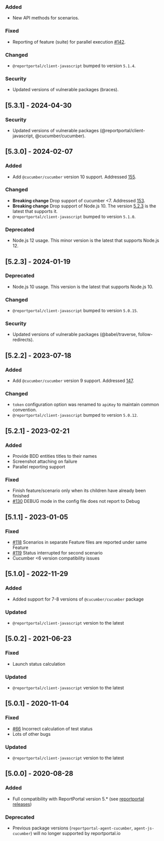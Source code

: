 ### Added
- New API methods for scenarios.
### Fixed
- Reporting of feature (suite) for parallel execution [#142](https://github.com/reportportal/agent-js-cucumber/issues/142).
### Changed
- `@reportportal/client-javascript` bumped to version `5.1.4`.
### Security
- Updated versions of vulnerable packages (braces).

## [5.3.1] - 2024-04-30
### Security
- Updated versions of vulnerable packages (@reportportal/client-javascript, @cucumber/cucumber).

## [5.3.0] - 2024-02-07
### Added
- Add `@cucumber/cucumber` version 10 support. Addressed [155](https://github.com/reportportal/agent-js-cucumber/issues/155).
### Changed
- **Breaking change** Drop support of cucumber <7. Addressed [153](https://github.com/reportportal/agent-js-cucumber/issues/153).
- **Breaking change** Drop support of Node.js 10. The version [5.2.3](https://github.com/reportportal/agent-js-cucumber/releases/tag/v5.2.3) is the latest that supports it.
- `@reportportal/client-javascript` bumped to version `5.1.0`.
### Deprecated
- Node.js 12 usage. This minor version is the latest that supports Node.js 12.

## [5.2.3] - 2024-01-19
### Deprecated
- Node.js 10 usage. This version is the latest that supports Node.js 10.
### Changed
- `@reportportal/client-javascript` bumped to version `5.0.15`.
### Security
- Updated versions of vulnerable packages (@babel/traverse, follow-redirects).

## [5.2.2] - 2023-07-18
### Added
- Add `@cucumber/cucumber` version 9 support. Addressed [147](https://github.com/reportportal/agent-js-cucumber/issues/147).
### Changed
- `token` configuration option was renamed to `apiKey` to maintain common convention.
- `@reportportal/client-javascript` bumped to version `5.0.12`.

## [5.2.1] - 2023-02-21
### Added
- Provide BDD entities titles to their names
- Screenshot attaching on failure
- Parallel reporting support 
### Fixed
- Finish feature/scenario only when its children have already been finished
- [#130](https://github.com/reportportal/agent-js-cucumber/issues/130) DEBUG mode in the config file does not report to Debug

## [5.1.1] - 2023-01-05
### Fixed
- [#118](https://github.com/reportportal/agent-js-cucumber/issues/118) Scenarios in separate Feature files are reported under same Feature
- [#119](https://github.com/reportportal/agent-js-cucumber/issues/119) Status interrupted for second scenario
- Cucumber <6 version compatibility issues

## [5.1.0] - 2022-11-29
### Added
- Added support for 7-8 versions of `@cucumber/cucumber` package
### Updated
- `@reportportal/client-javascript` version to the latest

## [5.0.2] - 2021-06-23
### Fixed
- Launch status calculation
### Updated
- `@reportportal/client-javascript` version to the latest

## [5.0.1] - 2020-11-04
### Fixed
- [#66](https://github.com/reportportal/agent-js-cucumber/issues/66) Incorrect calculation of test status
- Lots of other bugs
### Updated
- `@reportportal/client-javascript` version to the latest

## [5.0.0] - 2020-08-28
### Added
- Full compatibility with ReportPortal version 5.* (see [reportportal releases](https://github.com/reportportal/reportportal/releases))
### Deprecated
- Previous package versions (`reportportal-agent-cucumber`, `agent-js-cucumber`) will no longer supported by reportportal.io

